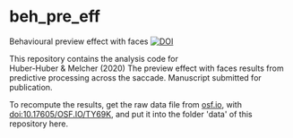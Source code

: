 # beh_pre_eff

Behavioural preview effect with faces [![DOI](https://zenodo.org/badge/254319738.svg)](https://zenodo.org/badge/latestdoi/254319738)

This repository contains the analysis code for  
Huber-Huber &amp; Melcher (2020) The preview effect with faces results from predictive processing across the saccade. Manuscript submitted for publication.

To recompute the results, get the raw data file from [osf.io](https://osf.io/), with [doi:10.17605/OSF.IO/TY69K](doi.org/10.17605/OSF.IO/TY69K), and put it into the folder 'data' of this repository here.
